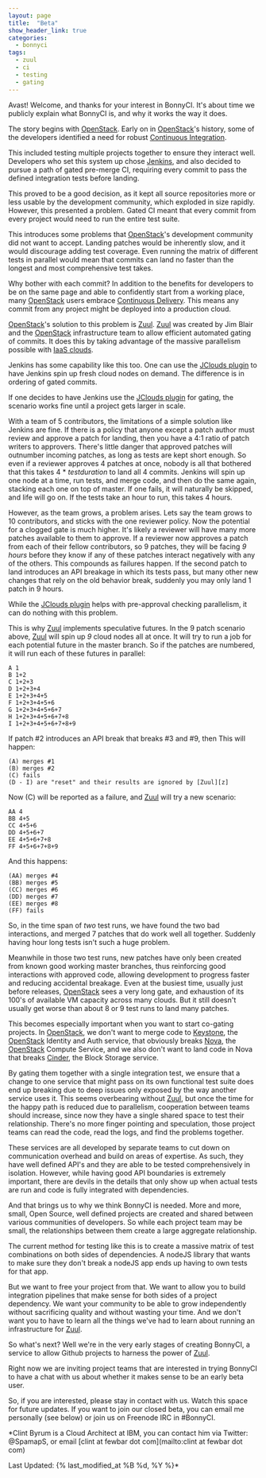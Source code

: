 ```yaml
---
layout: page
title:  "Beta"
show_header_link: true
categories:
  - bonnyci
tags:
  - zuul
  - ci
  - testing
  - gating
---
```


Avast! Welcome, and thanks for your interest in BonnyCI. It's about time
we publicly explain what BonnyCI is, and why it works the way it does.

The story begins with [OpenStack][os]. Early on in [OpenStack][os]'s
history, some of the developers identified a need for robust [Continuous
Integration][ci].

This included testing multiple projects together to ensure they interact
well. Developers who set this system up chose [Jenkins][j], and also
decided to pursue a path of gated pre-merge CI, requiring every commit
to pass the defined integration tests before landing.

This proved to be a good decision, as it kept all source repositories
more or less usable by the development community, which exploded in size
rapidly. However, this presented a problem.  Gated CI meant that every
commit from every project would need to run the entire test suite.

This introduces some problems that [OpenStack][os]'s development community
did not want to accept. Landing patches would be inherently slow, and
it would discourage adding test coverage. Even running the matrix of
different tests in parallel would mean that commits can land no faster
than the longest and most comprehensive test takes.

Why bother with each commit? In addition to the benefits for developers to
be on the same page and able to confidently start from a working place,
many [OpenStack][os] users embrace [Continuous Delivery][cd]. This means
any commit from any project might be deployed into a production cloud.

[OpenStack][os]'s solution to this problem is [Zuul][z]. [Zuul][z]
was created by Jim Blair and the [OpenStack][os] infrastructure team
to allow efficient automated gating of commits. It does this by taking
advantage of the massive parallelism possible with [IaaS clouds][iaas].

Jenkins has some capability like this too. One can use the [JClouds
plugin][jc] to have Jenkins spin up fresh cloud nodes on demand. The
difference is in ordering of gated commits.

If one decides to have Jenkins use the [JClouds plugin][jc] for gating,
the scenario works fine until a project gets larger in scale.

With a team of 5 contributors, the limitations of a simple solution
like Jenkins are fine. If there is a policy that anyone except a patch
author must review and approve a patch for landing, then you have a
4:1 ratio of patch writers to approvers. There's little danger that
approved patches will outnumber incoming patches, as long as tests are
kept short enough. So even if a reviewer approves 4 patches at once,
nobody is all that bothered that this takes 4 * *testduration* to land
all 4 commits. Jenkins will spin up one node at a time, run tests,
and merge code, and then do the same again, stacking each one on top
of master. If one fails, it will naturally be skipped, and life will go
on. If the tests take an hour to run, this takes 4 hours.

However, as the team grows, a problem arises. Lets say the team grows
to 10 contributors, and sticks with the one reviewer policy. Now the
potential for a clogged gate is much higher. It's likely a reviewer will
have many more patches available to them to approve. If a reviewer now
approves a patch from each of their fellow contributors, so 9 patches,
they will be facing _9 hours_ before they know if any of these patches
interact negatively with any of the others. This compounds as failures
happen. If the second patch to land introduces an API breakage in which
its tests pass, but many other new changes that rely on the old behavior
break, suddenly you may only land 1 patch in 9 hours.

While the [JClouds plugin][jc] helps with pre-approval checking
parallelism, it can do nothing with this problem.

This is why [Zuul][z] implements speculative futures. In the 9 patch
scenario above, [Zuul][z] will spin up _9_ cloud nodes all at once. It
will try to run a job for each potential future in the master branch. So
if the patches are numbered, it will run each of these futures in
parallel:

    A 1
    B 1+2
    C 1+2+3
    D 1+2+3+4
    E 1+2+3+4+5
    F 1+2+3+4+5+6
    G 1+2+3+4+5+6+7
    H 1+2+3+4+5+6+7+8
    I 1+2+3+4+5+6+7+8+9

If patch #2 introduces an API break that breaks #3 and #9, then This
will happen:

    (A) merges #1
    (B) merges #2
    (C) fails
    (D - I) are "reset" and their results are ignored by [Zuul][z]

Now (C) will be reported as a failure, and [Zuul][z] will try a new
scenario:

    AA 4
    BB 4+5
    CC 4+5+6
    DD 4+5+6+7
    EE 4+5+6+7+8
    FF 4+5+6+7+8+9

And this happens:

    (AA) merges #4
    (BB) merges #5
    (CC) merges #6
    (DD) merges #7
    (EE) merges #8
    (FF) fails

So, in the time span of _two_ test runs, we have found the two
bad interactions, and merged 7 patches that do work well all
together. Suddenly having hour long tests isn't such a huge problem.

Meanwhile in those two test runs, new patches have only been created from
known good working master branches, thus reinforcing good interactions
with approved code, allowing development to progress faster and reducing
accidental breakage. Even at the busiest time, usually just before
releases, [OpenStack][os] sees a very long gate, and exhaustion of its
100's of available VM capacity across many clouds. But it still doesn't
usually get worse than about 8 or 9 test runs to land many patches.

This becomes especially important when you want to start co-gating
projects.  In [OpenStack][os], we don't want to merge code to
[Keystone][k], the [OpenStack][os] Identity and Auth service, that
obviously breaks [Nova][n], the [OpenStack][os] Compute Service, and we
also don't want to land code in Nova that breaks [Cinder][c], the Block
Storage service.

By gating them together with a single integration test, we ensure that
a change to one service that might pass on its own functional test
suite does end up breaking due to deep issues only exposed by the way
another service uses it. This seems overbearing without [Zuul][z],
but once the time for the happy path is reduced due to parallelism,
cooperation between teams should increase, since now they have a single
shared space to test their relationship. There's no more finger pointing
and speculation, those project teams can read the code, read the logs,
and find the problems together.

These services are all developed by separate teams to cut down on
communication overhead and build on areas of expertise. As such, they
have well defined API's and they are able to be tested comprehensively
in isolation. However, while having good API boundaries is extremely
important, there are devils in the details that only show up when actual
tests are run and code is fully integrated with dependencies.

And that brings us to why we think BonnyCI is needed. More and more,
small, Open Source, well defined projects are created and shared
between various communities of developers. So while each project team
may be small, the relationships between them create a large aggregate
relationship.

The current method for testing like this is to create a massive matrix
of test combinations on both sides of dependencies. A nodeJS library
that wants to make sure they don't break a nodeJS app ends up having to
own tests for that app.

But we want to free your project from that. We want to allow you to
build integration pipelines that make sense for both sides of a project
dependency.  We want your community to be able to grow independently
without sacrificing quality and without wasting your time. And we don't
want you to have to learn all the things we've had to learn about running
an infrastructure for [Zuul][z].

So what's next? Well we're in the very early stages of creating BonnyCI,
a service to allow Github projects to harness the power of [Zuul][z].

Right now we are inviting project teams that are interested in trying
BonnyCI to have a chat with us about whether it makes sense to be an
early beta user.

So, if you are interested, please stay in contact with us. Watch this
space for future updates. If you want to join our closed beta, you can
email me personally (see below) or join us on Freenode IRC in #BonnyCI.

*Clint Byrum is a Cloud Architect at IBM, you can contact him
via Twitter: @SpamapS, or email [clint at fewbar dot com](mailto:clint at fewbar dot com)

Last Updated: {% last_modified_at %B %d, %Y %}*

[os]: http://www.openstack.org/
[j]: http://www.jenkins.io/
[ci]: https://en.wikipedia.org/wiki/Continuous_integration
[cd]: https://en.wikipedia.org/wiki/Continuous_delivery
[k]: https://docs.openstack.org/developer/keystone/
[n]: https://docs.openstack.org/developer/nova/
[c]: https://docs.openstack.org/developer/cinder/
[jc]: https://wiki.jenkins-ci.org/display/JENKINS/JClouds+Plugin
[z]: http://docs.openstack.org/infra/zuul/
[iaas]: https://en.wikipedia.org/wiki/Cloud_computing#Infrastructure_as_a_service_.28IaaS.29

